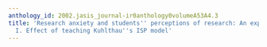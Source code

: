 ```yaml
---
anthology_id: 2002.jasis_journal-ir0anthology0volumeA53A4.3
title: 'Research anxiety and students'' perceptions of research: An experiment. Part
  I. Effect of teaching Kuhlthau''s ISP model'
---
```

